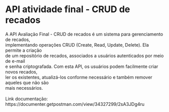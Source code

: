 <h1>API atividade final - CRUD de recados</h1>
A API Avaliação Final - CRUD de recados é um sistema para gerenciamento de recados,<br> 
implementando operações CRUD (Create, Read, Update, Delete). Ela permite a criação <br>
de um repositório de recados, associados a usuários autenticados por meio de e-mail <br>
e senha criptografada. Com esta API, os usuários podem facilmente criar novos recados, <br>
ler os existentes, atualizá-los conforme necessário e também remover aqueles que não são<br>
mais necessários.
<br>
<br>
Link documentação: https://documenter.getpostman.com/view/34327299/2sA3JDg4ru
